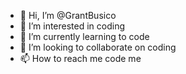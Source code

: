 - 👋 Hi, I’m @GrantBusico
- 👀 I’m interested in coding
- 🌱 I’m currently learning to code
- 💞️ I’m looking to collaborate on coding
- 📫 How to reach me code me

<!---
GrantBusico/GrantBusico is a ✨ special ✨ repository because its `README.md` (this file) appears on your GitHub profile.
You can click the Preview link to take a look at your changes.
--->
